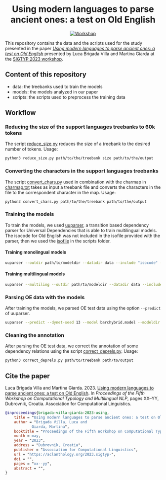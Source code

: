 <div align="center">

# Using modern languages to parse ancient ones: a test on Old English

[![Workshop](https://img.shields.io/badge/workshop-SIGTYP%202023-blue)](https://sigtyp.github.io/ws2023-sigtyp.html)

[cc-by-nc-sa]: http://creativecommons.org/licenses/by-nc-sa/4.0/
[cc-by-nc-sa-shield]: https://img.shields.io/badge/License-CC%20BY--NC--SA%204.0-lightgrey.svg
[cc-by-nc-sa-image]: https://licensebuttons.net/l/by-nc-sa/4.0/88x31.png

</div>

This repository contains the data and the scripts used for the study presented in the paper [*Using modern languages to parse ancient ones: a test on Old English*]() presented by Luca Brigada Villa and Martina Giarda at the [SIGTYP 2023 workshop](https://sigtyp.github.io/ws2023-sigtyp.html).

## Content of this repository

 * data: the treebanks used to train the models
 * models: the models analyzed in our paper
 * scripts: the scripts used to preprocess the training data

## Workflow

### Reducing the size of the support languages treebanks to 60k tokens

The script [reduce_size.py](scripts/reduce_size.py) reduces the size of a treebank to the desired number of tokens. Usage:

```sh
python3 reduce_size.py path/to/the/treebank size path/to/the/output
```

### Converting the characters in the support languages treebanks

The script [convert_chars.py](scripts/convert_chars.py) used in combination with the charmap in [charmap.txt](scripts/charmap.txt) takes as input a treebank file and converts the characters in the file to the correspondent character in the map. Usage:

```sh
python3 convert_chars.py path/to/the/treebank path/to/the/output
```

### Training the models

To train the models, we used [uuparser](https://github.com/UppsalaNLP/uuparser), a transition based dependency parser for Universal Dependencies that is able to train multilingual models. The isocode for Old English was not included in the isofile provided with the parser, then we used the [isofile](scripts/isofile.json) in the scripts folder.

#### Training monolingual models

```sh
uuparser --outdir path/to/modeldir --datadir data --include "isocode" --dynet-seed 13 --json-isos scripts/isofile.json --devfile data/oe/oe-ud-dev.conllu --dynet-mem 10000 --tbank-emb-size 0
```

#### Training multilingual models

```sh
uuparser --multiling --outdir path/to/modeldir --datadir data --include "isocode1 isocode2 isocoden" --dynet-seed 13 --json-isos scripts/isofile.json --devfile data/oe/oe-ud-dev.conllu --dynet-mem 10000 --tbank-emb-size 0
```

### Parsing OE data with the models

After training the models, we parsed OE test data using the option `--predict` of uuparser.

```sh
uuparser --predict --dynet-seed 13 --model barchybrid.model --modeldir path/to/modeldir --testfile data/oe/oe-ud-test.conllu --outdir path/to/outdir
```

### Cleaning the annotation

After parsing the OE test data, we correct the annotation of some dependency relations using the script [correct_deprels.py](scrpts/correct_deprels.py). Usage:

```sh
python3 correct_deprels.py path/to/treebank path/to/output
```

## Cite the paper

Luca Brigada Villa and Martina Giarda. 2023. [Using modern languages to parse ancient ones: a test on Old English](). In *Proceedings of the Fifth Workshop on Computational Typology and Multilingual NLP*, pages XX–YY, Dubrovnik, Croatia. Association for Computational Linguistics.

```bibtex
@inproceedings{brigada-villa-giarda-2023-using,
    title = "Using modern languages to parse ancient ones: a test on Old English",
    author = "Brigada Villa, Luca and
			Giarda, Martina",
    booktitle = "Proceedings of the Fifth Workshop on Computational Typology and Multilingual NLP",
    month = may,
    year = "2023",
    address = "Dubrovnik, Croatia",
    publisher = "Association for Computational Linguistics",
    url = "https://aclanthology.org/2023.sigtyp-",
    doi = "",
    pages = "xx--yy",
    abstract = "",
}
```
